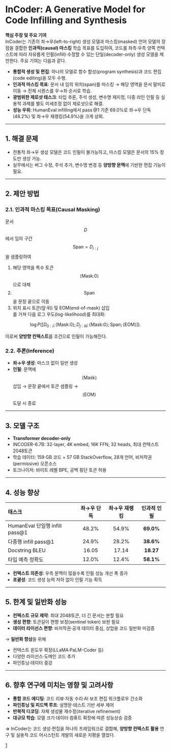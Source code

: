 # InCoder: A Generative Model for Code Infilling and Synthesis

**핵심 주장 및 주요 기여**  
InCoder는 기존의 좌→우(left-to-right) 생성 모델과 마스킹(masked) 언어 모델의 장점을 결합한 **인과적(causal) 마스킹** 학습 목표를 도입하여, 코드를 좌측·우측 양쪽 컨텍스트에 따라 자유롭게 인필(infill)·수정할 수 있는 단일(decoder-only) 생성 모델을 제안한다. 주요 기여는 다음과 같다.  
- **통합적 생성 및 편집**: 하나의 모델로 함수 합성(program synthesis)과 코드 편집(code editing)을 모두 수행.  
- **인과적 마스킹 목표**: 문서 내 임의 위치(span)를 마스킹 → 해당 영역을 문서 말미로 이동 → 전체 시퀀스를 우→좌 순서로 학습.  
- **광범위한 제로샷 태스크**: 타입 추론, 주석 생성, 변수명 재지정, 다중 라인 인필 등 실용적 과제를 별도 미세조정 없이 제로샷으로 해결.  
- **성능 우위**: HumanEval infilling에서 pass @1 기준 69.0%로 좌→우 단독(48.2%) 및 좌→우 재랭킹(54.9%)을 크게 상회.  

***

## 1. 해결 문제  
- 전통적 좌→우 생성 모델은 코드 인필이 불가능하고, 마스킹 모델은 문서의 15% 정도만 생성 가능.  
- 실무에서는 버그 수정, 주석 추가, 변수명 변경 등 **양방향 문맥**에 기반한 편집 기능이 필요.  

***

## 2. 제안 방법  
### 2.1. 인과적 마스킹 목표(Causal Masking)  
문서 $$D$$에서 임의 구간 $$\text{Span}=D_{i:j}$$을 샘플링하여  
1) 해당 영역을 특수 토큰 $$\langle\text{Mask:0}\rangle$$으로 대체  
2) $$\text{Span}$$을 문장 끝으로 이동  
3) 위치 표시 토큰(앞·뒤) 및 EOM(end-of-mask) 삽입  
를 거쳐 다음 로그 우도(log-likelihood)를 최대화:  

$$
\log P([D_{0:i};\langle\text{Mask:0}\rangle;D_{j:N};\langle\text{Mask:0}\rangle;\text{Span};\langle\text{EOM}\rangle]).
$$  

이로써 **양방향 컨텍스트**를 조건으로 인필이 가능해진다.  

### 2.2. 추론(Inference)  
- **좌→우 생성**: 마스크 없이 일반 생성  
- **인필**: 문맥에 $$\langle\text{Mask}\rangle$$ 삽입 → 문장 끝에서 토큰 샘플링 → $$\langle\text{EOM}\rangle$$ 도달 시 종료  

***

## 3. 모델 구조  
- **Transformer decoder-only**  
- INCODER-6.7B: 32-layer, 4K embed, 16K FFN, 32 heads, 최대 컨텍스트 2048토큰  
- 학습 데이터: 159 GB 코드 + 57 GB StackOverflow, 28개 언어, 비저작권(permissive) 오픈소스  
- 토크나이저: 바이트 레벨 BPE, 공백 횡단 토큰 허용  

***

## 4. 성능 향상  
|태스크|좌→우 단독|좌→우 재랭킹|인과적 인필|  
|:---|:---:|:---:|:---:|  
|HumanEval 단일행 infill pass@1|48.2%|54.9%|**69.0%**|  
|다중행 infill pass@1|24.9%|28.2%|**38.6%**|  
|Docstring BLEU|16.05|17.14|**18.27**|  
|타입 예측 정확도|12.0%|12.4%|**58.1%**|  

- **컨텍스트 의존성**: 우측 문맥이 많을수록 인필 성능 개선 폭 증가  
- **포괄성**: 코드 생성 능력 저하 없이 인필 기능 획득  

***

## 5. 한계 및 일반화 성능  
- **컨텍스트 규모 제약**: 최대 2048토큰, 더 긴 문서는 분할 필요  
- **생성 편향**: 토큰길이 편향 보정(sentinel token) 보완 필요  
- **데이터 라이선스 편향**: 비저작권·공개 데이터 중심, 상업용 코드 일반화 미검증  

→ **일반화 향상**을 위해  
- 컨텍스트 윈도우 확장(LLaMA·PaLM-Coder 등)  
- 다양한 라이선스·도메인 코드 추가  
- 파인튜닝·데이터 증강  

***

## 6. 향후 연구에 미치는 영향 및 고려사항  
- **통합 코드 에디팅**: 코드 리뷰·자동 수리·AI 보조 편집 워크플로우 간소화  
- **파인튜닝 및 피드백 루프**: 설명문·테스트 기반 세부 제어  
- **반복적 디코딩**: 자체 생성물 재수정(iterative refinement)  
- **대규모 학습**: 모델 크기·데이터·컴퓨트 확장에 따른 성능상승 검증  

**→** InCoder는 코드 생성·편집을 하나의 프레임워크로 결합해, **양방향 컨텍스트 활용** 연구 및 실용적 코드 어시스턴트 개발의 새로운 지평을 열었다.

[1](https://ppl-ai-file-upload.s3.amazonaws.com/web/direct-files/attachments/22370781/71ee2ecf-bac1-40af-9d20-97be07eea976/2204.05999v3.pdf)

